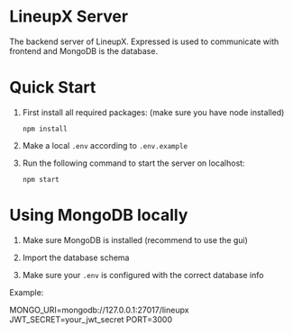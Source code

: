 # LineupX Server

The backend server of LineupX. Expressed is used to communicate with frontend and MongoDB is the database.

# Quick Start

1) First install all required packages: (make sure you have node installed) 

       npm install

2) Make a local `.env` according to `.env.example`

3) Run the following command to start the server on localhost:
       
       npm start

# Using MongoDB locally

1) Make sure MongoDB is installed (recommend to use the gui)

2) Import the database schema

3) Make sure your `.env` is configured with the correct database info

Example:

MONGO_URI=mongodb://127.0.0.1:27017/lineupx
JWT_SECRET=your_jwt_secret
PORT=3000